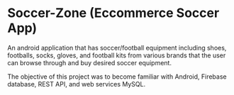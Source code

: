# Soccer-Zone (Eccommerce Soccer App)

An android application that has soccer/football equipment including shoes, footballs, socks, gloves, and football kits from various brands that the user can browse through and buy desired soccer equipment.

The objective of this project was to become familiar with Android, Firebase database, REST API, and web services MySQL.


